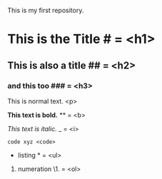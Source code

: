 This is my first repository.

# This is the Title \# = \<h1>
## This is also a title \#\# = \<h2>
### and this too \#\#\# = \<h3>

This is normal text. \<p>

**This text is bold.** \*\* = \<b>

_This text is italic._ \_ = \<i>
 
    code xyz <code>

* listing \* = \<ul>

1. numeration \1. = \<ol>

